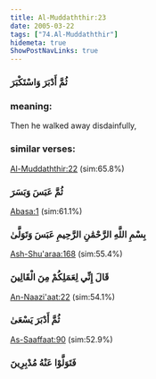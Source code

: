 ```yaml
---
title: Al-Muddaththir:23
date: 2005-03-22
tags: ["74.Al-Muddaththir"]
hidemeta: true 
ShowPostNavLinks: true 
---
```

### ثُمَّ أَدْبَرَ وَاسْتَكْبَرَ
### meaning: 
Then he walked away disdainfully,
### similar verses: 

[Al-Muddaththir:22](/74/22) (sim:65.8%)

### ثُمَّ عَبَسَ وَبَسَرَ

[Abasa:1](/80/1) (sim:61.1%)

### بِسْمِ اللَّهِ الرَّحْمَٰنِ الرَّحِيمِ عَبَسَ وَتَوَلَّىٰ

[Ash-Shu'araa:168](/26/168) (sim:55.4%)

### قَالَ إِنِّي لِعَمَلِكُمْ مِنَ الْقَالِينَ

[An-Naazi'aat:22](/79/22) (sim:54.1%)

### ثُمَّ أَدْبَرَ يَسْعَىٰ

[As-Saaffaat:90](/37/90) (sim:52.9%)

### فَتَوَلَّوْا عَنْهُ مُدْبِرِينَ
